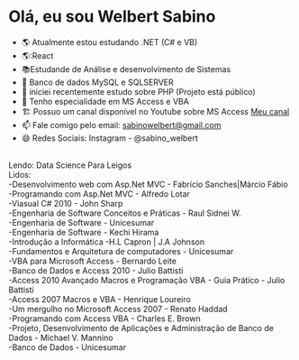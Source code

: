 <H1>Olá, eu sou Welbert Sabino</H1>


- :earth_americas: Atualmente estou estudando .NET (C# e VB)
- 🌎:React
- :books:Estudande de Análise e desenvolvimento de Sistemas
- :mountain_cableway: Banco de dados MySQL e SQLSERVER
- 🌱 iniciei recentemente estudo sobre PHP (Projeto está público)
- 👯 Tenho especialidade em MS Access e VBA
- :building_construction: Possuo um canal disponível no Youtube sobre MS Access <a href="https://www.youtube.com/WelbertSabino">Meu canal</a>
- 📫 Fale comigo pelo email: sabinowelbert@gmail.com
- 😄 Redes Sociais: Instagram - @sabino_welbert

<br /> Lendo: Data Science Para Leigos
<br /> Lidos:
<br /> -Desenvolvimento web com Asp.Net MVC - Fabrício Sanches|Márcio Fábio
<br /> -Programando com Asp.Net MVC - Alfredo Lotar
<br /> -Viasual C# 2010 - John Sharp
<br /> -Engenharia de Software Conceitos e Práticas - Raul Sidnei W.
<br /> -Engenharia de Software - Unicesumar
<br /> -Engenharia de Software - Kechi Hirama
<br /> -Introdução a Informática -H.L Capron | J.A Johnson
<br /> -Fundamentos e Arquitetura de computadores - Unicesumar
<br /> -VBA para Microsoft Access - Bernardo Leite
<br /> -Banco de Dados e Access 2010 - Julio Battisti
<br /> -Access 2010 Avançado Macros e Programação VBA - Guia Prático - Julio Battisti
<br /> -Access 2007 Macros e VBA - Henrique Loureiro
<br /> -Um mergulho no Microsoft Access 2007 - Renato Haddad
<br /> -Programando com Access VBA - Charles E. Brown
<br /> -Projeto, Desenvolvimento de Aplicações e Administração de Banco de Dados - Michael V. Mannino
<br /> -Banco de Dados - Unicesumar
